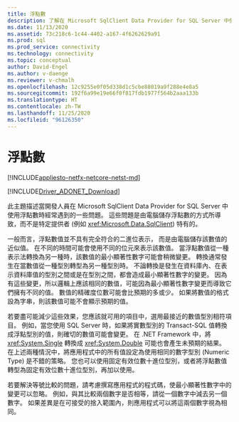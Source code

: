 ```yaml
---
title: 浮點數
description: 了解在 Microsoft SqlClient Data Provider for SQL Server 中使用浮點數時的一些問題。
ms.date: 11/13/2020
ms.assetid: 73c218c6-1c44-4402-a167-4f6262629a91
ms.prod: sql
ms.prod_service: connectivity
ms.technology: connectivity
ms.topic: conceptual
author: David-Engel
ms.author: v-daenge
ms.reviewer: v-chmalh
ms.openlocfilehash: 12c9255e0f05d338d1c5cbe88019a9f288e4e8a5
ms.sourcegitcommit: 192f6a99e19e66f0f817fdb1977f564b2aaa133b
ms.translationtype: HT
ms.contentlocale: zh-TW
ms.lasthandoff: 11/25/2020
ms.locfileid: "96126350"
---
```

# <a name="floating-point-numbers"></a>浮點數

[!INCLUDE[appliesto-netfx-netcore-netst-md](../../includes/appliesto-netfx-netcore-netst-md.md)]

[!INCLUDE[Driver_ADONET_Download](../../includes/driver_adonet_download.md)]

此主題描述當開發人員在 Microsoft SqlClient Data Provider for SQL Server 中使用浮點數時經常遇到的一些問題。 這些問題是由電腦儲存浮點數的方式所導致，而不是特定提供者 (例如 <xref:Microsoft.Data.SqlClient>) 特有的。

一般而言，浮點數值並不具有完全符合的二進位表示， 而是由電腦儲存該數值的近似值。 在不同的時間可能會使用不同的位元來表示該數值。 當浮點數值從一種表示法轉換為另一種時，該數值的最小顯著性數字可能會稍微變更。 轉換通常發生在當數值從一種型別轉型為另一種型別時。 不論轉換是發生在資料庫內、在表示資料庫值的型別之間或是在型別之間，都會造成最小顯著性數字的變更。 因為有這些變更，所以邏輯上應該相同的數值，可能因為最小顯著性數字變更而導致它們擁有不同的值。 數值的精確度位數可能會比預期的多或少。 如果將數值的格式設為字串，則該數值可能不會顯示預期的值。

若要盡可能減少這些效果，您應該就可用的項目中，選用最接近的數值型別相符項目。 例如，當您使用 SQL Server 時，如果將實數型別的 Transact-SQL 值轉換成浮點型別的值，則確切的數值可能會變更。 在 .NET Framework 中，將 <xref:System.Single> 轉換成 <xref:System.Double> 可能也會產生未預期的結果。 在上述兩種情況中，將應用程式中的所有值設定為使用相同的數字型別 (Numeric Type) 是不錯的策略。 您也可以使用固定有效位數十進位型別，或者將浮點數值轉型為固定有效位數十進位型別，再加以使用。

若要解決等號比較的問題，請考慮撰寫應用程式的程式碼，使最小顯著性數字中的變更可以忽略。 例如，與其比較兩個數字是否相等，請從一個數字中減去另一個數字。 如果差異是在可接受的捨入範圍內，則應用程式可以將這兩個數字視為相同。
